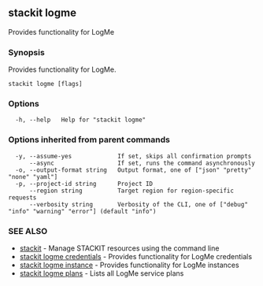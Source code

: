 ## stackit logme

Provides functionality for LogMe

### Synopsis

Provides functionality for LogMe.

```
stackit logme [flags]
```

### Options

```
  -h, --help   Help for "stackit logme"
```

### Options inherited from parent commands

```
  -y, --assume-yes             If set, skips all confirmation prompts
      --async                  If set, runs the command asynchronously
  -o, --output-format string   Output format, one of ["json" "pretty" "none" "yaml"]
  -p, --project-id string      Project ID
      --region string          Target region for region-specific requests
      --verbosity string       Verbosity of the CLI, one of ["debug" "info" "warning" "error"] (default "info")
```

### SEE ALSO

* [stackit](./stackit.md)	 - Manage STACKIT resources using the command line
* [stackit logme credentials](./stackit_logme_credentials.md)	 - Provides functionality for LogMe credentials
* [stackit logme instance](./stackit_logme_instance.md)	 - Provides functionality for LogMe instances
* [stackit logme plans](./stackit_logme_plans.md)	 - Lists all LogMe service plans

